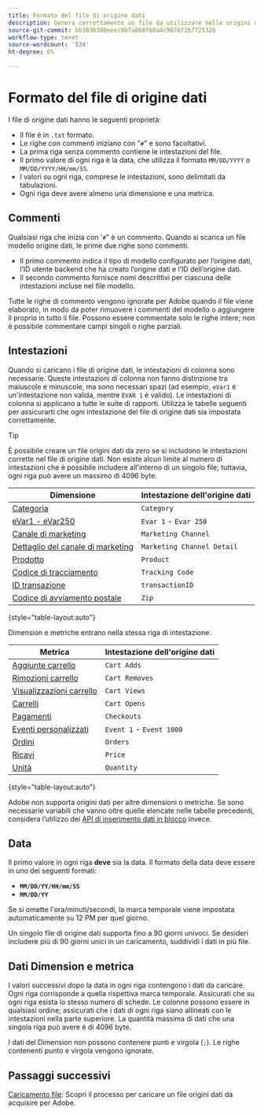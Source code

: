 ```yaml
---
title: Formato del file di origine dati
description: Genera correttamente un file da utilizzare nelle origini dati.
source-git-commit: bb3036380eeec9b7a868f60a4c9076f2b772532b
workflow-type: tm+mt
source-wordcount: '534'
ht-degree: 6%

---
```


# Formato del file di origine dati

I file di origine dati hanno le seguenti proprietà:

* Il file è in `.txt` formato.
* Le righe con commenti iniziano con &quot;`#`&quot; e sono facoltativi.
* La prima riga senza commento contiene le intestazioni del file.
* Il primo valore di ogni riga è la data, che utilizza il formato `MM/DD/YYYY` o `MM/DD/YYYY/HH/mm/SS`.
* I valori su ogni riga, comprese le intestazioni, sono delimitati da tabulazioni.
* Ogni riga deve avere almeno una dimensione e una metrica.

## Commenti

Qualsiasi riga che inizia con &#39;`#`&quot; è un commento. Quando si scarica un file modello origine dati, le prime due righe sono commenti.

* Il primo commento indica il tipo di modello configurato per l’origine dati, l’ID utente backend che ha creato l’origine dati e l’ID dell’origine dati.
* Il secondo commento fornisce nomi descrittivi per ciascuna delle intestazioni incluse nel file modello.

Tutte le righe di commento vengono ignorate per Adobe quando il file viene elaborato, in modo da poter rimuovere i commenti del modello o aggiungere il proprio in tutto il file. Possono essere commentate solo le righe intere; non è possibile commentare campi singoli o righe parziali.

## Intestazioni

Quando si caricano i file di origine dati, le intestazioni di colonna sono necessarie. Queste intestazioni di colonna non fanno distinzione tra maiuscole e minuscole, ma sono necessari spazi (ad esempio, `eVar1` è un&#39;intestazione non valida, mentre `EVAR 1` è valido). Le intestazioni di colonna si applicano a tutte le suite di rapporti. Utilizza le tabelle seguenti per assicurarti che ogni intestazione del file di origine dati sia impostata correttamente.

>[!TIP]
>
>È possibile creare un file origini dati da zero se si includono le intestazioni corrette nel file di origine dati. Non esiste alcun limite al numero di intestazioni che è possibile includere all&#39;interno di un singolo file; tuttavia, ogni riga può avere un massimo di 4096 byte.

| Dimensione | Intestazione dell&#39;origine dati |
| --- | --- |
| [Categoria](/help/components/dimensions/category.md) | `Category` |
| [eVar1 - eVar250](/help/components/dimensions/evar.md) | `Evar 1` - `Evar 250` |
| [Canale di marketing](/help/components/dimensions/marketing-channel.md) | `Marketing Channel` |
| [Dettaglio del canale di marketing](/help/components/dimensions/marketing-detail.md) | `Marketing Channel Detail` |
| [Prodotto](/help/components/dimensions/product.md) | `Product` |
| [Codice di tracciamento](/help/components/dimensions/tracking-code.md) | `Tracking Code` |
| [ID transazione](/help/implement/vars/page-vars/transactionid.md) | `transactionID` |
| [Codice di avviamento postale](/help/components/dimensions/zip-code.md) | `Zip` |

{style="table-layout:auto"}

Dimension e metriche entrano nella stessa riga di intestazione.

| Metrica | Intestazione dell&#39;origine dati |
| --- | --- |
| [Aggiunte carrello](/help/components/metrics/cart-additions.md) | `Cart Adds` |
| [Rimozioni carrello](/help/components/metrics/cart-removals.md) | `Cart Removes` |
| [Visualizzazioni carrello](/help/components/metrics/cart-views.md) | `Cart Views` |
| [Carrelli](/help/components/metrics/carts.md) | `Cart Opens` |
| [Pagamenti](/help/components/metrics/checkouts.md) | `Checkouts` |
| [Eventi personalizzati](/help/components/metrics/custom-events.md) | `Event 1` - `Event 1000` |
| [Ordini](/help/components/metrics/orders.md) | `Orders` |
| [Ricavi](/help/components/metrics/revenue.md) | `Price` |
| [Unità](/help/components/metrics/units.md) | `Quantity` |

{style="table-layout:auto"}

Adobe non supporta origini dati per altre dimensioni o metriche. Se sono necessarie variabili che vanno oltre quelle elencate nelle tabelle precedenti, considera l’utilizzo dei [API di inserimento dati in blocco](https://developer.adobe.com/analytics-apis/docs/2.0/guides/endpoints/bulk-data-insertion/) invece.

## Data

Il primo valore in ogni riga **deve** sia la data. Il formato della data deve essere in uno dei seguenti formati:

* **`MM/DD/YY/HH/mm/SS`**
* **`MM/DD/YY`**

Se si omette l&#39;ora/minuti/secondi, la marca temporale viene impostata automaticamente su 12 PM per quel giorno.

Un singolo file di origine dati supporta fino a 90 giorni univoci. Se desideri includere più di 90 giorni unici in un caricamento, suddividi i dati in più file.

## Dati Dimension e metrica

I valori successivi dopo la data in ogni riga contengono i dati da caricare. Ogni riga corrisponde a quella rispettiva marca temporale. Assicurati che su ogni riga esista lo stesso numero di schede. Le colonne possono essere in qualsiasi ordine; assicurati che i dati di ogni riga siano allineati con le intestazioni nella parte superiore. La quantità massima di dati che una singola riga può avere è di 4096 byte.

I dati del Dimension non possono contenere punti e virgola (`;`). Le righe contenenti punto e virgola vengono ignorate.

## Passaggi successivi

[Caricamento file](file-upload.md): Scopri il processo per caricare un file origini dati da acquisire per Adobe.
